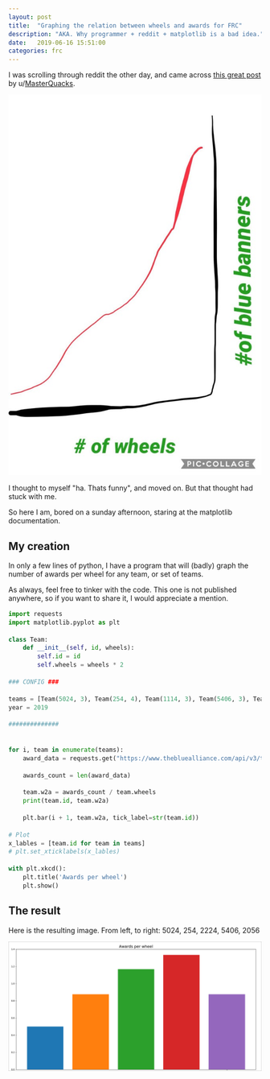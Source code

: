 ```yaml
---
layout: post
title:  "Graphing the relation between wheels and awards for FRC"
description: "AKA. Why programmer + reddit + matplotlib is a bad idea."
date:   2019-06-16 15:51:00
categories: frc
---
```


I was scrolling through reddit the other day, and came across [this great post](https://www.reddit.com/r/FRC/comments/byzv5q/i_know_what_im_doing/) by u/[MasterQuacks](https://www.reddit.com/user/MasterQuacks/).

![My insporation](/assets/images/w2ainspo.jpg)

I thought to myself "ha. Thats funny", and moved on. But that thought had stuck with me. 

So here I am, bored on a sunday afternoon, staring at the matplotlib documentation. 

## My creation
In only a few lines of python, I have a program that will (badly) graph the number of awards per wheel for any team, or set of teams. 

As always, feel free to tinker with the code. This one is not published anywhere, so if you want to share it, I would appreciate a mention.

```python
import requests
import matplotlib.pyplot as plt

class Team:
    def __init__(self, id, wheels):
        self.id = id
        self.wheels = wheels * 2

### CONFIG ###

teams = [Team(5024, 3), Team(254, 4), Team(1114, 3), Team(5406, 3), Team(2056, 4)]
year = 2019

##############


for i, team in enumerate(teams):
    award_data = requests.get("https://www.thebluealliance.com/api/v3/team/frc" + str(team.id) + "/awards/" + str(year), params={"X-TBA-Auth-Key": "mz0VWTNtXTDV8NNOz3dYg9fHOZw8UYek270gynLQ4v9veaaUJEPvJFCZRmte7AUN"}).json()

    awards_count = len(award_data)

    team.w2a = awards_count / team.wheels
    print(team.id, team.w2a)

    plt.bar(i + 1, team.w2a, tick_label=str(team.id))

# Plot
x_lables = [team.id for team in teams]
# plt.set_xticklabels(x_lables)

with plt.xkcd():
    plt.title('Awards per wheel')
    plt.show()

```

## The result
Here is the resulting image. From left, to right: 5024, 254, 2224, 5406, 2056

![Thr result](/assets/images/w2a.png)